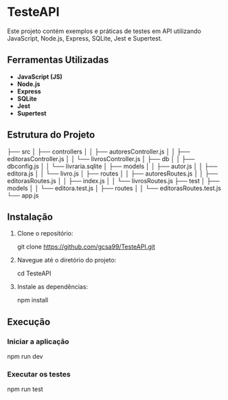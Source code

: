 # TesteAPI

Este projeto contém exemplos e práticas de testes em API utilizando JavaScript, Node.js, Express, SQLite, Jest e Supertest.

## Ferramentas Utilizadas

- **JavaScript (JS)**
- **Node.js**
- **Express**
- **SQLite**
- **Jest**
- **Supertest**

## Estrutura do Projeto

├── src
│   ├── controllers
│   │   ├── autoresController.js
│   │   ├── editorasController.js
│   │   └── livrosController.js
│   ├── db
│   │   ├── dbconfig.js
│   │   └── livraria.sqlite
│   ├── models
│   │   ├── autor.js
│   │   ├── editora.js
│   │   └── livro.js
│   ├── routes
│   │   ├── autoresRoutes.js
│   │   ├── editorasRoutes.js
│   │   ├── index.js
│   │   └── livrosRoutes.js
├── test
│   ├── models
│   │   └── editora.test.js
│   ├── routes
│   │   └── editorasRoutes.test.js
└── app.js

## Instalação

1. Clone o repositório:

   git clone https://github.com/gcsa99/TesteAPI.git

2. Navegue até o diretório do projeto:

   cd TesteAPI

3. Instale as dependências:

   npm install


## Execução

### Iniciar a aplicação

npm run dev

### Executar os testes

npm run test
